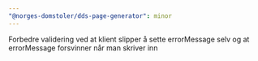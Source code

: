 ```yaml
---
"@norges-domstoler/dds-page-generator": minor
---
```


Forbedre validering ved at klient slipper å sette errorMessage selv og at errorMessage forsvinner når man skriver inn
